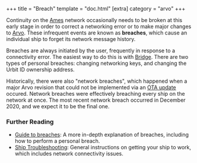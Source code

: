 +++
title = "Breach"
template = "doc.html"
[extra]
category = "arvo"
+++

Continuity on the [Ames](../ames) network occasionally needs to be broken at
this early stage in order to correct a networking error or to make major changes
to [Arvo](../arvo). These infrequent events are known as **breaches**, which cause an
individual ship to forget its network message history.

Breaches are always initiated by the user, frequently in response to a
connectivity error. The easiest way to do this is with [Bridge](../bridge).
There are two types of personal breaches: changing networking keys, and changing
the Urbit ID ownership address.

Historically, there were also "network breaches", which happened when a major
Arvo revision that could not be implemented via an [OTA update](../ota-updates)
occured. Network breaches were effectively breaching every ship on the network
at once. The most recent network breach occurred in December 2020, and we expect
it to be the final one.

### Further Reading

- [Guide to breaches](@/using/id/guide-to-breaches.md): A more in-depth
  explanation of breaches, including how to perform a personal breach.
- [Ship Troubleshooting](@/using/os/ship-troubleshooting.md): General instructions on getting your ship to work, which includes network connectivity issues.
